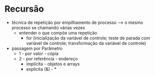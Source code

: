 # Recursão
* técnica de repetição por empilhamento de processo --> o mesmo processo se chamando várias vezes
    * entender o que compõe uma repetição
        * for (inicialização da variável de controle; teste de parada com variável de controle; transformação da variável de controle)        
* passagem por Parâmetro
  * 1 - por valor - cópia
  * 2 - por referência - endereço
    * implícita - objetos e arrays
    * explicita (&) - *        
